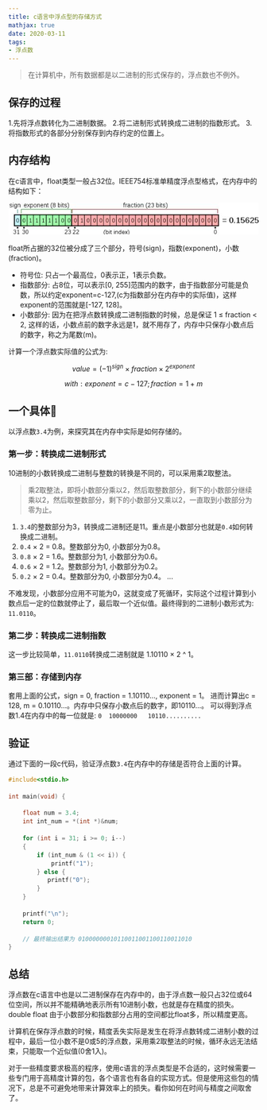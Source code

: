 ```yaml
---
title: c语言中浮点型的存储方式
mathjax: true
date: 2020-03-11
tags:
- 浮点数 
---
```


> 在计算机中，所有数据都是以二进制的形式保存的，浮点数也不例外。

<!--more-->

## 保存的过程
1.先将浮点数转化为二进制数据。
2.将二进制形式转换成二进制的指数形式。
3.将指数形式的各部分分别保存到内存约定的位置上。

## 内存结构

在c语言中，float类型一般占32位。IEEE754标准单精度浮点型格式，在内存中的结构如下：

![](/images/float_mem.png)

float所占据的32位被分成了三个部分，符号(sign)，指数(exponent)，小数(fraction)。


- 符号位: 只占一个最高位，0表示正，1表示负数。
- 指数部分: 占8位，可以表示[0, 255]范围内的数字，由于指数部分可能是负数，所以约定exponent=c-127,(c为指数部分在内存中的实际值)，这样exponent的范围就是[-127, 128]。
- 小数部分: 因为在把浮点数转换成二进制指数的时候，总是保证 1 ≤ fraction < 2, 这样的话，小数点前的数字永远是1，就不用存了，内存中只保存小数点后的数字，称之为尾数(m)。

计算一个浮点数实际值的公式为:

$$
value = (-1)^{sign} × fraction × 2^{exponent}
$$

$$
with : exponent = c - 127;    fraction = 1 + m
$$

## 一个具体🌰
以浮点数`3.4`为例，来探究其在内存中实际是如何存储的。

### 第一步：转换成二进制形式

10进制的小数转换成二进制与整数的转换是不同的，可以采用乘2取整法。
> 乘2取整法，即将小数部分乘以2，然后取整数部分，剩下的小数部分继续乘以2，然后取整数部分，剩下的小数部分又乘以2，一直取到小数部分为零为止。

1. `3.4`的整数部分为3，转换成二进制还是11。重点是小数部分也就是`0.4`如何转换成二进制。
2. `0.4` × 2 = 0.8。整数部分为0, 小数部分为0.8。
3. `0.8` × 2 = 1.6。整数部分为1, 小数部分为0.6。
4. `0.6` × 2 = 1.2。整数部分为1, 小数部分为0.2。
3. `0.2` × 2 = 0.4。整数部分为0, 小数部分为0.4。
...

不难发现，小数部分应用不可能为0，这就变成了死循环，实际这个过程计算到小数点后一定的位数就停止了，最后取一个近似值。最终得到的二进制小数形式为: `11.0110`。

### 第二步：转换成二进制指数
这一步比较简单，`11.0110`转换成二进制就是 1.10110 × 2 ^ 1。

### 第三部：存储到内存
套用上面的公式，sign = 0, fraction = 1.10110..., exponent = 1。
进而计算出c = 128, m = 0.10110...。内存中只保存小数点后的数字，即10110...。
可以得到浮点数1.4在内存中的每一位就是: `0  10000000   10110..........`


## 验证
通过下面的一段c代码，验证浮点数`3.4`在内存中的存储是否符合上面的计算。
```c
#include<stdio.h>

int main(void) {

    float num = 3.4;
    int int_num = *(int *)&num;

    for (int i = 31; i >= 0; i--)
    {
        if (int_num & (1 << i)) {
            printf("1");
        } else {
           printf("0");
        }
    }

    printf("\n");
    return 0;   

    // 最终输出结果为 01000000010110011001100110011010
}
```

## 总结
浮点数在c语言中也是以二进制保存在内存中的，由于浮点数一般只占32位或64位空间，所以并不能精确地表示所有10进制小数，也就是存在精度的损失。double float 由于小数部分和指数部分占用的空间都比float多，所以精度更高。

计算机在保存浮点数的时候，精度丢失实际是发生在将浮点数转成二进制小数的过程中，最后一位小数不是0或5的浮点数，采用乘2取整法的时候，循环永远无法结束，只能取一个近似值(0舍1入)。

对于一些精度要求极高的程序，使用c语言的浮点类型是不合适的，这时候需要一些专门用于高精度计算的包，各个语言也有各自的实现方式。但是使用这些包的情况下，总是不可避免地带来计算效率上的损失。看你如何在时间与精度之间取舍了。